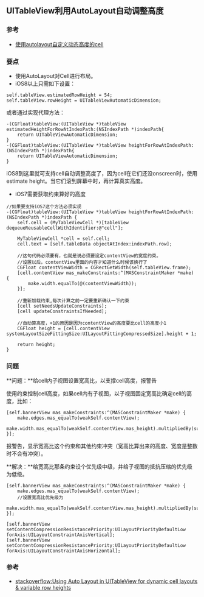 ## UITableView利用AutoLayout自动调整高度

### 参考
- [使用autolayout自定义动态高度的cell](http://www.jianshu.com/p/f2ef93a3dbb5)

### 要点

- 使用AutoLayout对Cell进行布局。
- iOS8以上只需如下设置：

```
self.tableView.estimatedRowHeight = 54;
self.tableView.rowHeight = UITableViewAutomaticDimension;
```

或者通过实现代理方法：

```
-(CGFloat)tableView:(UITableView *)tableView estimatedHeightForRowAtIndexPath:(NSIndexPath *)indexPath{
    return UITableViewAutomaticDimension;
}
-(CGFloat)tableView:(UITableView *)tableView heightForRowAtIndexPath:(NSIndexPath *)indexPath{
    return UITableViewAutomaticDimension;
}
```

iOS8到这里就可支持cell自动调整高度了，因为cell在它们还没onscreen时，使用estimate height。当它们滚到屏幕中时，再计算真实高度。

- iOS7需要获取约束算好的高度

```
//如果要支持iOS7这个方法必须实现
-(CGFloat)tableView:(UITableView *)tableView heightForRowAtIndexPath:(NSIndexPath *)indexPath {
    self.cell = (MyTableViewCell *)[tableView dequeueReusableCellWithIdentifier:@"cell"];

    MyTableViewCell *cell = self.cell;
    cell.text = [self.tableData objectAtIndex:indexPath.row];

    //这句代码必须要有，也就是说必须要设定contentView的宽度约束。
    //设置以后，contentView里面的内容才知道什么时候该换行了
    CGFloat contentViewWidth = CGRectGetWidth(self.tableView.frame);
    [cell.contentView mas_makeConstraints:^(MASConstraintMaker *make) {
        make.width.equalTo(@(contentViewWidth));
    }];

    //重新加载约束,每次计算之前一定要重新确认一下约束
    [cell setNeedsUpdateConstraints];
    [cell updateConstraintsIfNeeded];

    //自动算高度，+1的原因是因为contentView的高度要比cell的高度小1
    CGFloat height = [cell.contentView systemLayoutSizeFittingSize:UILayoutFittingCompressedSize].height + 1;

    return height;
}
```

### 问题

**问题：**给cell内子视图设置宽高比，以支撑cell高度，报警告
 
使用约束控制cell高度，如果cell内有子视图，以子视图固定宽高比确定cell的高度，比如：

```
[self.bannerView mas_makeConstraints:^(MASConstraintMaker *make) {
    make.edges.mas_equalTo(weakSelf.contentView);
    make.width.mas_equalTo(weakSelf.contentView.mas_height).multipliedBy(su_bannerWidthHeight);
}];
```
报警告，显示宽高比这个约束和其他约束冲突（宽高比算出来的高度、宽度是整数时不会有冲突）。

**解决：**给宽高比那条约束设个优先级中级，并给子视图的抵抗压缩的优先级为低级。

```
[self.bannerView mas_makeConstraints:^(MASConstraintMaker *make) {
    make.edges.mas_equalTo(weakSelf.contentView);
    //设置宽高比优先级为
    make.width.mas_equalTo(weakSelf.contentView.mas_height).multipliedBy(su_bannerWidthHeight).priorityMedium();
}];
        
[self.bannerView setContentCompressionResistancePriority:UILayoutPriorityDefaultLow forAxis:UILayoutConstraintAxisVertical];
[self.bannerView setContentCompressionResistancePriority:UILayoutPriorityDefaultLow forAxis:UILayoutConstraintAxisHorizontal];
```

### 参考

- [stackoverflow:Using Auto Layout in UITableView for dynamic cell layouts & variable row heights](https://stackoverflow.com/questions/18746929/using-auto-layout-in-uitableview-for-dynamic-cell-layouts-variable-row-heights)